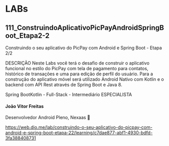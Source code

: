# LABs

## 111_ConstruindoAplicativoPicPayAndroidSpringBoot_Etapa2-2

Construindo o seu aplicativo do PicPay com Android e Spring Boot - Etapa 2/2

DESCRIÇÃO
Neste Labs você terá o desafio de construir o aplicativo funcional no estilo do PicPay com tela de pagamento para contatos, histórico de transações e uma para edição de perfil do usuário. Para a construção do aplicativo móvel será utilizado Android Nativo com Kotlin e o backend com API Rest através de Spring Boot e Java 8.

Spring BootKotlin - Full-Stack - Intermediário
ESPECIALISTA
#### João Vitor Freitas
Desenvolvedor Android Pleno, Nexaas


https://web.dio.me/lab/construindo-o-seu-aplicativo-do-picpay-com-android-e-spring-boot-etapa-22/learning/c7dae877-abf1-4930-bdfd-3fa388408731
